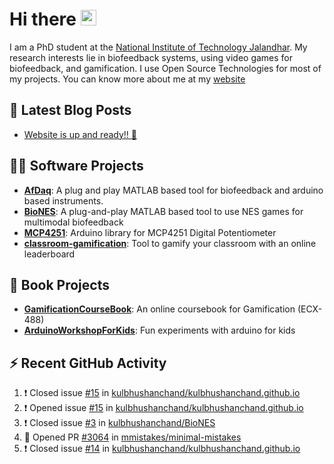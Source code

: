 <!--
**kulbhushanchand/kulbhushanchand** is a ✨ _special_ ✨ repository because its `README.md` (this file) appears on your GitHub profile.

Here are some ideas to get you started:

- 🔭 I’m currently working on ...
- 🌱 I’m currently learning ...
- 👯 I’m looking to collaborate on ...
- 🤔 I’m looking for help with ...
- 💬 Ask me about ...
- 📫 How to reach me: ...
- 😄 Pronouns: ...
- ⚡ Fun fact: ...
-->

# Hi there <img src="https://media.giphy.com/media/hvRJCLFzcasrR4ia7z/giphy.gif" width="25px" alt="hi">

<!--
<p align="center">

  <a href="https://kulbhushanchand.github.io/" title="Personal Website">
    <img src="assets\globe-solid.svg" height="25px" alt="link-logo" />
  </a>
&nbsp;  
  <a href="https://www.linkedin.com/in/kulbhushan-chand/" title="LinkedIn">
    <img src="assets\linkedin-in-brands.svg" height="25px" alt="linkedin-logo" />
  </a>
&nbsp;
  <a href="https://scholar.google.co.in/citations?user=s9_oY5MAAAAJ&hl" title="Google Scholar">
    <img src="assets\Google_Scholar_logo.svg" height="25px" alt="google-scholar-logo" />
  </a>
&nbsp;
  <a href="https://orcid.org/0000-0001-6502-0748" title="ORCID">
    <img src="assets\orcid-brands.svg" height="25px" alt="orcid-logo" />
  </a>
&nbsp;
  <a href="https://www.researchgate.net/profile/Kulbhushan-Chand" title="ResearchGate">
    <img src="assets\researchgate-brands.svg" height="25px" alt="researchgate-logo" />
  </a>
&nbsp;
  <a href="https://github.com/kulbhushanchand" title="GitHub">
    <img src="assets\github-brands.svg" height="25px" alt="github-logo" />
  </a>
&nbsp;
  <a href="https://osf.io/wxqdj/" title="OSF">
    <img src="assets\cos-shield.png" height="25px" alt="osf-logo" />
  </a>
&nbsp;
  <a href="https://www.youtube.com/c/KulbhushanChand" title="YouTube">
    <img src="assets\youtube-brands.svg" height="25px" alt="youtube-logo" />
  </a>

</p>
-->

I am a PhD student at the [National Institute of Technology Jalandhar](https://www.nitj.ac.in/). My research interests lie in biofeedback systems, using video games for biofeedback, and gamification. I use Open Source Technologies for most of my projects. You can know more about me at my [website](https://kulbhushanchand.github.io/)

## 📕 Latest Blog Posts

<!-- BLOG-POST-LIST:START -->
- [Website is up and ready!! 🎉](https://kulbhushanchand.github.io/website-is-up-and-ready/)
<!-- BLOG-POST-LIST:END -->


## 👨‍💻 Software Projects 

- [**AfDaq**](https://github.com/kulbhushanchand/AfDaq): A plug and play MATLAB based tool for biofeedback and arduino based instruments.
- [**BioNES**](https://github.com/kulbhushanchand/BioNES): A plug-and-play MATLAB based tool to use NES games for multimodal biofeedback
- [**MCP4251**](https://github.com/kulbhushanchand/MCP4251): Arduino library for MCP4251 Digital Potentiometer
- [**classroom-gamification**](https://github.com/kulbhushanchand/classroom-gamification): Tool to gamify your classroom with an online leaderboard


## 📖 Book Projects 

- [**GamificationCourseBook**](https://github.com/kulbhushanchand/GamificationCourseBook): An online coursebook for Gamification (ECX-488)
- [**ArduinoWorkshopForKids**](https://github.com/kulbhushanchand/ArduinoWorkshopForKids): Fun experiments with arduino for kids


## ⚡ Recent GitHub Activity

<!--START_SECTION:activity-->
1. ❗️ Closed issue [#15](https://github.com/kulbhushanchand/kulbhushanchand.github.io/issues/15) in [kulbhushanchand/kulbhushanchand.github.io](https://github.com/kulbhushanchand/kulbhushanchand.github.io)
2. ❗️ Opened issue [#15](https://github.com/kulbhushanchand/kulbhushanchand.github.io/issues/15) in [kulbhushanchand/kulbhushanchand.github.io](https://github.com/kulbhushanchand/kulbhushanchand.github.io)
3. ❗️ Closed issue [#3](https://github.com/kulbhushanchand/BioNES/issues/3) in [kulbhushanchand/BioNES](https://github.com/kulbhushanchand/BioNES)
4. 💪 Opened PR [#3064](https://github.com/mmistakes/minimal-mistakes/pull/3064) in [mmistakes/minimal-mistakes](https://github.com/mmistakes/minimal-mistakes)
5. ❗️ Closed issue [#14](https://github.com/kulbhushanchand/kulbhushanchand.github.io/issues/14) in [kulbhushanchand/kulbhushanchand.github.io](https://github.com/kulbhushanchand/kulbhushanchand.github.io)
<!--END_SECTION:activity-->



<!--
## Online Profiles

- **Personal website**: [kulbhushanchand.github.io](http://kulbhushanchand.github.io/)
- **LinkedIn**: [kulbhushan-chand](https://www.linkedin.com/in/kulbhushan-chand)
- **Google Scholar**: [s9_oY5MAAAAJ&hl](https://scholar.google.co.in/citations?user=s9_oY5MAAAAJ&hl)
- **ORCID**: [0000-0001-6502-0748](https://orcid.org/0000-0001-6502-0748)
- **ResearchGate**: [Kulbhushan-Chand](https://www.researchgate.net/profile/Kulbhushan-Chand)
- **GitHub**: [kulbhushanchand](https://github.com/kulbhushanchand)
- **OSF**: [wxqdj](https://osf.io/wxqdj)
- **YouTube**: [KulbhushanChand](https://www.youtube.com/c/KulbhushanChand)
-->
<!--
[![Kulbhushan Chand's GitHub stats](https://github-readme-stats.vercel.app/api?username=kulbhushanchand&count_private=true&show_icons=true&theme=vue)](https://github.com/anuraghazra/github-readme-stats)
-->


<!--

---
> I'm the type of person that if you ask me a question and I don't know the answer, I'm gonna tell you that I don't know. But I bet you what, I know how to find the answer and I will find the answer. [- *The Pursuit of Happyness*](https://www.imdb.com/title/tt0454921/) 
-->